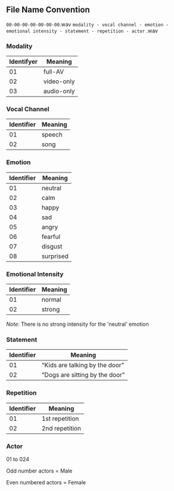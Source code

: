 ## File Name Convention 

`00-00-00-00-00-00-00`.wav
`modality - vocal channel - emotion - emotional intensity - statement - repetition - actor` .wav

### Modality

| Identifyer | Meaning    |
| ---------- | ---------- |
| 01         | full-AV    |
| 02         | video-only |
| 03         | audio-only |

### Vocal Channel

| Identifier | Meaning |
| ---------- | :------ |
| 01         | speech  |
| 02         | song    |

### Emotion

| Identifier | Meaning   |
| ---------- | --------- |
| 01         | neutral   |
| 02         | calm      |
| 03         | happy     |
| 04         | sad       |
| 05         | angry     |
| 06         | fearful   |
| 07         | disgust   |
| 08         | surprised |

### Emotional Intensity

| Identifier | Meaning |
| ---------- | ------- |
| 01         | normal  |
| 02         | strong  |

*Note*: There is no strong intensity for the 'neutral' emotion

### Statement

| Identifier | Meaning                        |
| ---------- | ------------------------------ |
| 01         | "Kids are talking by the door" |
| 02         | "Dogs are sitting by the door" |

### Repetition

| Identifier | Meaning        |
| ---------- | -------------- |
| 01         | 1st repetition |
| 02         | 2nd repetition |

### Actor

01 to 024

Odd number actors = Male

Even numbered actors = Female 

